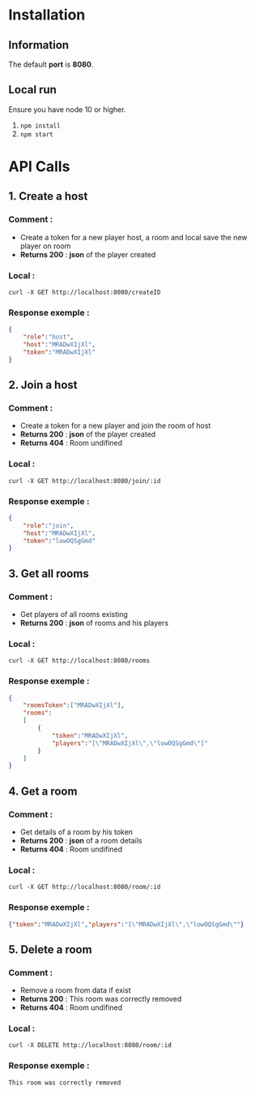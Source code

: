 # Installation
## Information
The default **port** is **8080**.

## Local run
Ensure you have node 10 or higher.
1. `npm install`
2. `npm start`

# API Calls

## 1. Create a host
### Comment :

- Create a token for a new player host, a room and local save the new player on room
- **Returns 200** : **json** of the player created

### Local : 
```
curl -X GET http://localhost:8080/createID
```

### Response exemple :
```json
{
	"role":"host",
	"host":"MRADwXIjXl",
	"token":"MRADwXIjXl"
}
```

## 2. Join a host
### Comment :

- Create a token for a new player and join the room of host 
- **Returns 200** : **json** of the player created
- **Returns 404** : Room undifined

### Local : 
```
curl -X GET http://localhost:8080/join/:id
```

### Response exemple :
```json
{
	"role":"join",
	"host":"MRADwXIjXl",
	"token":"lowOQSgGmd"
}
```

## 3. Get all rooms
### Comment :

- Get players of all rooms existing
- **Returns 200** : **json** of rooms and his players

### Local : 
```
curl -X GET http://localhost:8080/rooms
```

### Response exemple :
```json
{
	"roomsToken":["MRADwXIjXl"],
	"rooms": 
	[
		{
			"token":"MRADwXIjXl",
			"players":"[\"MRADwXIjXl\",\"lowOQSgGmd\"]"
		}
	]
}
```

## 4. Get a room
### Comment :

- Get details of a room by his token
- **Returns 200** : **json** of a room details
- **Returns 404** : Room undifined

### Local : 
```
curl -X GET http://localhost:8080/room/:id
```

### Response exemple :
```json
{"token":"MRADwXIjXl","players":"[\"MRADwXIjXl\",\"lowOQSgGmd\""}
```

## 5. Delete a room
### Comment :

- Remove a room from data if exist
- **Returns 200** : This room was correctly removed
- **Returns 404** : Room undifined

### Local : 
```
curl -X DELETE http://localhost:8080/room/:id
```

### Response exemple :
```
This room was correctly removed
```